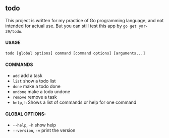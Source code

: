 ## todo

This project is written for my practice of Go programming language, and not intended for actual use. 
But you can still test this app by `go get ymr-39/todo`.

#### USAGE
`todo [global options] command [command options] [arguments...]`

#### COMMANDS
- `add`        add a task
- `list`       show a todo list
- `done`       make a todo done
- `undone`     make a todo undone
- `remove`     remove a task
- `help`, `h`  Shows a list of commands or help for one command

#### GLOBAL OPTIONS:
- `--help`, `-h`     show help
- `--version`, `-v`  print the version